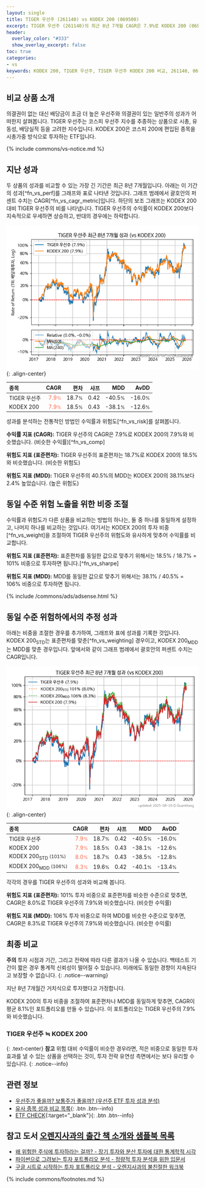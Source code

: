 ```yaml
---
layout: single
title: TIGER 우선주 (261140) vs KODEX 200 (069500)
excerpt: TIGER 우선주 (261140)의 최근 8년 7개월 CAGR은 7.9%로 KODEX 200 (069500)의 7.9%와 비슷했습니다.
header:
  overlay_color: "#333"
  show_overlay_excerpt: false
toc: true
categories:
- vs
keywords: KODEX 200, TIGER 우선주, TIGER 우선주 KODEX 200 비교, 261140, 069500, 261140 261140 비교
---
```


## 비교 상품 소개


의결권이 없는 대신 배당금이 조금 더 높은 우선주와 의결권이 있는 일반주의 성과가 어떠한지 살펴봅니다. TIGER 우선주는 코스피 우선주 지수를 추종하는 상품으로 시총, 유동성, 배당실적 등을 고려한 지수입니다. KODEX 200은 코스피 200에 편입된 종목을 시총가중 방식으로 투자하는 ETF입니다.



{% include commons/vs-notice.md %}

## 지난 성과

두 상품의 성과를 비교할 수 있는 가장 긴 기간은 최근 8년 7개월입니다. 아래는 이 기간의 성과[^fn_vs_perf]를 그래프와 표로 나타낸 것입니다.
그래프 범례에서 괄호안의 퍼센트 수치는 CAGR[^fn_vs_cagr_metric]입니다.
하단의 보조 그래프는 KODEX 200 대비 TIGER 우선주의 비를 나타냅니다.
TIGER 우선주의 수익률이 KODEX 200보다 지속적으로 우세하면 상승하고, 반대의 경우에는 하락합니다.

![TIGER 우선주](/vs/images/261140-vs-069500_dual.png){: .align-center}

| **종목** | **CAGR** | **편차** | **샤프** | **MDD** | **AvDD** |
| :------------ | ------: | -----------: | -------: | ------: | -------: |
| TIGER 우선주 | <span style="color: tomato">7.9<small>%</small></span> | 18.7<small>%</small> | 0.42 | -40.5<small>%</small> | -16.0<small>%</small> |
| KODEX 200 | <span style="color: tomato">7.9<small>%</small></span> | 18.5<small>%</small> | 0.43 | -38.1<small>%</small> | -12.6<small>%</small> |

<!-- more -->


성과를 분석하는 전통적인 방법인 수익률과 위험도[^fn_vs_risk]를 살펴봅니다.

**수익률 지표 (CAGR):** TIGER 우선주의 CAGR은 7.9%로 KODEX 200의 7.9%와 비슷했습니다. (비슷한 수익률)[^fn_vs_comp]

**위험도 지표 (표준편차):** TIGER 우선주의 표준편차는 18.7%로 KODEX 200의 18.5%와 비슷했습니다. (비슷한 위험도)

**위험도 지표 (MDD):** TIGER 우선주의 40.5%의 MDD는 KODEX 200의 38.1%보다 2.4% 높았습니다. (높은 위험도)



## 동일 수준 위험 노출을 위한 비중 조절

수익률과 위험도가 다른 상품을 비교하는 방법의 하나는, 둘 중 하나를 동일하게 설정하고, 나머지 하나를 비교하는 것입니다.
여기서는 KODEX 200의 투자 비중[^fn_vs_weight]을 조절하여 TIGER 우선주의 위험도와 유사하게 맞추어 수익률를 비교합니다.

**위험도 지표 (표준편차):** 표준편차를 동일한 값으로 맞추기 위해서는 18.5% / 18.7% = 101% 비중으로 투자하면 됩니다.[^fn_vs_sharpe]

**위험도 지표 (MDD):** MDD를 동일한 값으로 맞추기 위해서는 38.1% / 40.5% = 106% 비중으로 투자하면 됩니다.


{% include /commons/ads/adsense.html %}



## 동일 수준 위험하에서의 추정 성과

아래는 비중을 조절한 경우를 추가하여, 그래프와 표에 성과를 기록한 것입니다.
KODEX 200<sub>STD</sub>는 표준편차를 맞춘[^fn_vs_weighting] 경우이고, KODEX 200<sub>MDD</sub>는 MDD를 맞춘 경우입니다.
앞에서와 같이 그래프 범례에서 괄호안의 퍼센트 수치는 CAGR입니다.


![TIGER 우선주](/vs/images/261140-vs-069500.png){: .align-center}



| **종목** | **CAGR** | **편차** | **샤프** | **MDD** | **AvDD** |
| :------------ | ------: | -----------: | -------: | ------: | -------: |
| TIGER 우선주 | <span style="color: tomato">7.9<small>%</small></span> | 18.7<small>%</small> | 0.42 | -40.5<small>%</small> | -16.0<small>%</small> |
| KODEX 200 | <span style="color: tomato">7.9<small>%</small></span> | 18.5<small>%</small> | 0.43 | -38.1<small>%</small> | -12.6<small>%</small> |
| KODEX 200<sub>STD</sub> <small>(101%)</small> | <span style="color: tomato">8.0<small>%</small></span> | 18.7<small>%</small> | 0.43 | -38.5<small>%</small> | -12.8<small>%</small> |
| KODEX 200<sub>MDD</sub> <small>(106%)</small> | <span style="color: tomato">8.3<small>%</small></span> | 19.6<small>%</small> | 0.42 | -40.1<small>%</small> | -13.4<small>%</small> |



각각의 경우를 TIGER 우선주의 성과와 비교해 봅니다.

**위험도 지표 (표준편차):** 101% 투자 비중으로 표준편차를 비슷한 수준으로 맞추면, CAGR은 8.0%로 TIGER 우선주의 7.9%와 비슷했습니다. (비슷한 수익률)

**위험도 지표 (MDD):** 106% 투자 비중으로 하여 MDD를 비슷한 수준으로 맞추면, CAGR은 8.3%로 TIGER 우선주의 7.9%와 비슷했습니다. (비슷한 수익률)




## 최종 비교

**주의** 투자 시점과 기간, 그리고 전략에 따라 다른 결과가 나올 수 있습니다. 백테스트 기간이 짧은 경우 통계적 신뢰성이 떨어질 수 있습니다. 미래에도 동일한 경향이 지속된다고 보장할 수 없습니다.
{: .notice--warning}

지난 8년 7개월간 거치식으로 투자했다고 가정합니다.

KODEX 200의 투자 비중을 조절하여 표준편차나 MDD를 동일하게 맞추면, CAGR이 평균 8.1%인 포트폴리오를 만들 수 있습니다.
이 포트폴리오는 TIGER 우선주의 7.9%와 비슷했습니다.

### TIGER 우선주 ≒ KODEX 200
{: .text-center}
**참고** 위험 대비 수익률이 비슷한 경우라면, 적은 비중으로 동일한 투자 효과를 낼 수 있는 상품을 선택하는 것이, 투자 전략 유연성 측면에서는 보다 유리할 수 있습니다.
{: .notice--info}


## 관련 정보

- [우선주가 좋을까? 보통주가 좋을까? (우선주 ETF 투자 성과 분석)](https://kongdori.tistory.com/161)
- [유사 종목 성과 비교 목록](/vs/){: .btn .btn--info}
- [ETF CHECK](https://www.etfcheck.co.kr/mobile/etpitem/069500/compare?compCode%5B%5D=261140){:target="_blank"}{: .btn .btn--info}


## 참고 도서 [오렌지사과의 출간 책 소개와 샘플북 목록](https://kongdori.tistory.com/691)

- [왜 위험한 주식에 투자하라는 걸까? - 장기 투자와 분산 투자에 대한 통계학적 시각](https://kongdori.tistory.com/421)
- [파이썬으로 그려보는 투자 포트폴리오 분석  - 정량적 투자 분석을 위한 입문서](https://kongdori.tistory.com/643)
- [구글 시트로 시작하는 투자 포트폴리오 분석 - 오렌지사과의 불친절한 워크북](https://kongdori.tistory.com/449)

{% include commons/footnotes.md %}